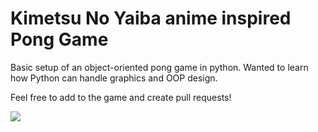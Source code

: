 # Kimetsu No Yaiba anime inspired Pong Game

Basic setup of an object-oriented pong game in python. Wanted to learn how Python can handle graphics and OOP design. 

Feel free to add to the game and create pull requests!

![](./media/kimetsu-game.gif)
